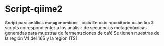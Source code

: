 # Script-qiime2
Script para análisis metagenómicos - tesis
En este repositorio están los 3 scripts correspondientes a los análisis de secuencias metagenómicas generadas
para muestras de fermentaciones de café
Se tienen muestras de la región V4 del 16S y la región ITS1

